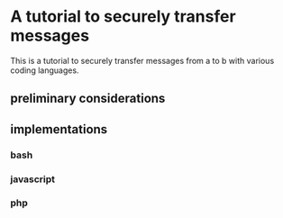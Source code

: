 # A tutorial to securely transfer messages

This is a tutorial to securely transfer messages from a to b with various coding languages.

## preliminary considerations

## implementations

### bash

### javascript

### php 
